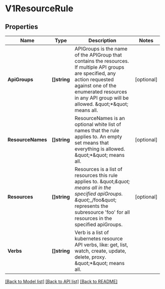 # V1ResourceRule

## Properties
Name | Type | Description | Notes
------------ | ------------- | ------------- | -------------
**ApiGroups** | **[]string** | APIGroups is the name of the APIGroup that contains the resources.  If multiple API groups are specified, any action requested against one of the enumerated resources in any API group will be allowed.  \&quot;*\&quot; means all. | [optional] 
**ResourceNames** | **[]string** | ResourceNames is an optional white list of names that the rule applies to.  An empty set means that everything is allowed.  \&quot;*\&quot; means all. | [optional] 
**Resources** | **[]string** | Resources is a list of resources this rule applies to.  \&quot;*\&quot; means all in the specified apiGroups.  \&quot;*_/foo\&quot; represents the subresource &#39;foo&#39; for all resources in the specified apiGroups. | [optional] 
**Verbs** | **[]string** | Verb is a list of kubernetes resource API verbs, like: get, list, watch, create, update, delete, proxy.  \&quot;*\&quot; means all. | 

[[Back to Model list]](../README.md#documentation-for-models) [[Back to API list]](../README.md#documentation-for-api-endpoints) [[Back to README]](../README.md)


